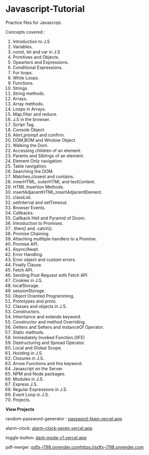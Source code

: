 # Javascript-Tutorial
Practice files for Javascript.

Concepts covered :

1.  Introduction to J.S 
2.  Variables. 
3.  const, let and var in J.S 
4.  Primitives and Objects. 
5.  Opeartors and Expressions. 
6.  Conditional Expressions. 
7.  For loops. 
8.  While Loops. 
9.  Functions. 
10. Strings. 
11. String methods. 
12. Arrays. 
13. Array methods. 
14. Loops in Arrays. 
15. Map,filter and reduce. 
16. J.S in the browser. 
17. Script Tag. 
18. Console Object. 
19. Alert,prompt and confirm. 
20. DOM,BOM and Window Object. 
21. Walking the Dom. 
22. Accessing children of an element. 
23. Parents and Siblings of an element. 
24. Element Only navigation. 
25. Table navigation. 
26. Searching the DOM. 
27. Matches,closest and contains. 
28. innerHTML, outerHTML and textContent. 
29. HTML Insertion Methods. 
30. insertAdjacentHTML,insertAdjacentElement. 
31. classList. 
32. setInterval and setTimeout. 
33. Browser Events. 
34. Callbacks. 
35. Callback Hell and Pyramid of Doom. 
36. Introduction to Promises. 
37. .then() and .catch(). 
38. Promise Chaining. 
39. Attaching mutltiple handlers to a Promise. 
40. Promise API. 
41. Async/Await. 
42. Error Handling. 
43. Error object and custom errors. 
44. Finally Clause. 
45. Fetch API. 
46. Sending Post Request with Fetch API.
47. Cookies in J.S. 
48. localStorage. 
49. sessionStorage. 
50. Object Oriented Programming. 
51. Prototypes and proto. 
52. Classes and objects in J.S. 
53. Constructors. 
54. Inheritance and extends keyword. 
55. Constructor and method Overriding. 
56. Getters and Setters and instanceOf Operator. 
57. Static methods. 
58. Immediately Invoked Function.(IIFE) 
59. Destructuring and Spread Operator. 
60. Local and Global Scope. 
61. Hoisting in J.S. 
62. Closures in J.S. 
63. Arrow Functions and this keyword. 
64. Javascript on the Server.
65. NPM and Node packages. 
66. Modules in J.S. 
67. Express J.S. 
68. Regular Expressions in J.S. 
69. Event Loop in J.S. 
70. Projects.

<b> View Projects </b>

random-password-generator : [password-fawn.vercel.app ](https://password-fawn.vercel.app/) 

alarm-clock: [alarm-clock-seven.vercel.app](https://alarm-clock-seven.vercel.app/)

toggle-button: [dark-mode-v1.vercel.app](https://dark-mode-v1.vercel.app/)

pdf-merger: [pdfx-j798.onrender.com](https://pdfx-j798.onrender.com)https://pdfx-j798.onrender.com

